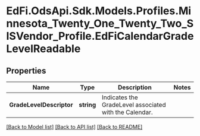 # EdFi.OdsApi.Sdk.Models.Profiles.Minnesota_Twenty_One_Twenty_Two_SISVendor_Profile.EdFiCalendarGradeLevelReadable
## Properties

Name | Type | Description | Notes
------------ | ------------- | ------------- | -------------
**GradeLevelDescriptor** | **string** | Indicates the GradeLevel associated with the Calendar. | 

[[Back to Model list]](../README.md#documentation-for-models) [[Back to API list]](../README.md#documentation-for-api-endpoints) [[Back to README]](../README.md)

